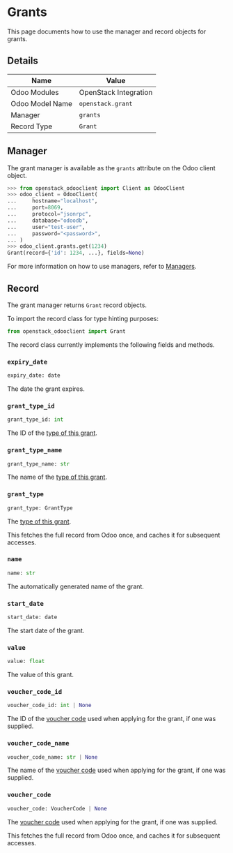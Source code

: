 # Grants

This page documents how to use the manager and record objects
for grants.

## Details

| Name            | Value                 |
|-----------------|-----------------------|
| Odoo Modules    | OpenStack Integration |
| Odoo Model Name | `openstack.grant`     |
| Manager         | `grants`              |
| Record Type     | `Grant`               |

## Manager

The grant manager is available as the `grants`
attribute on the Odoo client object.

```python
>>> from openstack_odooclient import Client as OdooClient
>>> odoo_client = OdooClient(
...     hostname="localhost",
...     port=8069,
...     protocol="jsonrpc",
...     database="odoodb",
...     user="test-user",
...     password="<password>",
... )
>>> odoo_client.grants.get(1234)
Grant(record={'id': 1234, ...}, fields=None)
```

For more information on how to use managers, refer to [Managers](index.md).

## Record

The grant manager returns `Grant` record objects.

To import the record class for type hinting purposes:

```python
from openstack_odooclient import Grant
```

The record class currently implements the following fields and methods.

### `expiry_date`

```python
expiry_date: date
```

The date the grant expires.

### `grant_type_id`

```python
grant_type_id: int
```

The ID of the [type of this grant](#grant-type.md).

### `grant_type_name`

```python
grant_type_name: str
```

The name of the [type of this grant](#grant-type.md).

### `grant_type`

```python
grant_type: GrantType
```

The [type of this grant](#grant-type.md).

This fetches the full record from Odoo once,
and caches it for subsequent accesses.

### `name`

```python
name: str
```

The automatically generated name of the grant.

### `start_date`

```python
start_date: date
```

The start date of the grant.

### `value`

```python
value: float
```

The value of this grant.

### `voucher_code_id`

```python
voucher_code_id: int | None
```

The ID of the [voucher code](voucher-code.md) used when applying for the grant,
if one was supplied.

### `voucher_code_name`

```python
voucher_code_name: str | None
```

The name of the [voucher code](voucher-code.md) used when applying for the grant,
if one was supplied.

### `voucher_code`

```python
voucher_code: VoucherCode | None
```

The [voucher code](voucher-code.md) used when applying for the grant,
if one was supplied.

This fetches the full record from Odoo once,
and caches it for subsequent accesses.
